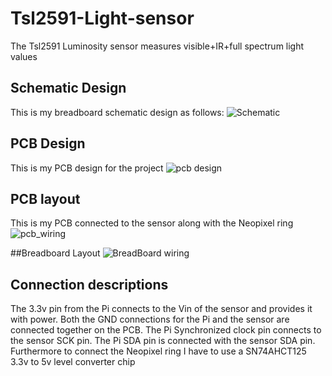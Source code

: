 # Tsl2591-Light-sensor
The Tsl2591 Luminosity sensor measures visible+IR+full spectrum light values

## Schematic Design
This is my breadboard schematic design as follows:
![Schematic](https://user-images.githubusercontent.com/55503392/74797626-869afe80-5299-11ea-9aa0-502505d1a43c.png)

## PCB Design
This is my PCB design for the project
![pcb design](https://user-images.githubusercontent.com/55503392/74798727-82241500-529c-11ea-9e4c-b29585048298.png)

## PCB layout
This is my PCB connected to the sensor along with the Neopixel ring
![pcb_wiring](https://user-images.githubusercontent.com/55503392/74799922-ec8a8480-529f-11ea-9064-0470e414cc29.png)

##Breadboard Layout
![BreadBoard wiring](https://user-images.githubusercontent.com/55503392/74857282-758dd400-5311-11ea-841c-81878ac72c5b.png)

## Connection descriptions
The 3.3v pin from the Pi connects to the Vin of the sensor and provides it with power. Both the GND connections for the Pi and the sensor are connected together on the PCB. The Pi Synchronized clock pin connects to the sensor SCK pin. The Pi SDA pin is connected with the sensor SDA pin. Furthermore to connect the Neopixel ring I have to use a SN74AHCT125 3.3v to 5v level converter chip
